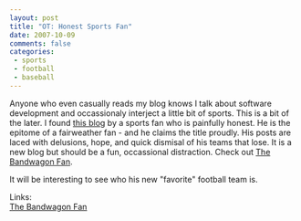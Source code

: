 ```yaml
---
layout: post
title: "OT: Honest Sports Fan"
date: 2007-10-09
comments: false
categories:
 - sports
 - football
 - baseball
---
```

Anyone who even casually reads my blog knows I talk about software development
and occassionaly interject a little bit of sports. This is a bit of the later.
I found [this blog](http://thebandwagonfan.blogspot.com) by a sports fan who
is painfully honest. He is the epitome of a fairweather fan - and he claims
the title proudly. His posts are laced with delusions, hope, and quick
dismisal of his teams that lose. It is a new blog but should be a fun,
occassional distraction. Check out [The Bandwagon
Fan](http://thebandwagonfan.blogspot.com).  
  
It will be interesting to see who his new "favorite" football team is.  
  
Links:  
[The Bandwagon Fan](http://thebandwagonfan.blogspot.com)

